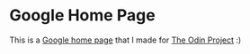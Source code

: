 # Google Home Page #
This is a [Google home page](https://www.google.com) that I made for [The Odin Project](https://www.theodinproject.com) :) 
